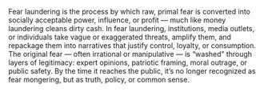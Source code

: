 Fear laundering is the process by which raw, primal fear is converted into socially acceptable power, influence, or profit — much like money laundering cleans dirty cash. In fear laundering, institutions, media outlets, or individuals take vague or exaggerated threats, amplify them, and repackage them into narratives that justify control, loyalty, or consumption. The original fear — often irrational or manipulative — is “washed” through layers of legitimacy: expert opinions, patriotic framing, moral outrage, or public safety. By the time it reaches the public, it’s no longer recognized as fear mongering, but as truth, policy, or common sense.